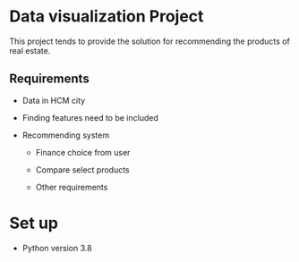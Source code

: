 # Data visualization Project

This project tends to provide the solution for recommending the products of real estate.

## Requirements

* Data in HCM city

* Finding features need to be included

* Recommending system

	* Finance choice from user
	
	* Compare select products
	
	* Other requirements

# Set up 

* Python version 3.8
